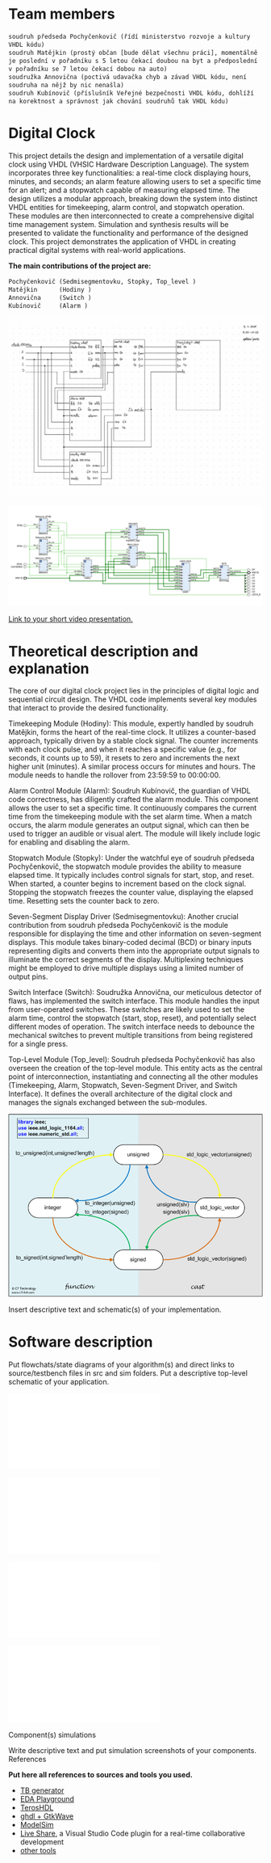 # Team members

    soudruh předseda Pochyčenkovič (řídí ministerstvo rozvoje a kultury VHDL kódu)
    soudruh Matějkin (prostý občan [bude dělat všechnu práci], momentálně je poslední v pořadníku s 5 letou čekací doubou na byt a předposlední v pořadníku se 7 letou čekací dobou na auto)
    soudružka Annovična (poctivá udavačka chyb a závad VHDL kódu, není soudruha na nějž by nic nenašla)
    soudruh Kubínovič (příslušník Veřejné bezpečnosti VHDL kódu, dohlíží na korektnost a správnost jak chování soudruhů tak VHDL kódu)

# Digital Clock

This project details the design and implementation of a versatile digital clock using VHDL (VHSIC Hardware Description Language). The system incorporates three key functionalities: a real-time clock displaying hours, minutes, and seconds; an alarm feature allowing users to set a specific time for an alert; and a stopwatch capable of measuring elapsed time. The design utilizes a modular approach, breaking down the system into distinct VHDL entities for timekeeping, alarm control, and stopwatch operation. These modules are then interconnected to create a comprehensive digital time management system. Simulation and synthesis results will be presented to validate the functionality and performance of the designed clock. This project demonstrates the application of VHDL in creating practical digital systems with real-world applications.

**The main contributions of the project are:**

    Pochyčenkovič (Sedmisegmentovku, Stopky, Top_level )
    Matějkin      (Hodiny )
    Annovična     (Switch )
    Kubínovič     (Alarm )
    
![Schema](images/schema.jpg)
                    
![Photo of your application with labels of individual parts.](images/app.png)

[Link to your short video presentation.](https://drive.google.com/file/d/1JJ692UHHd7oOWDBoQ0ek7HKJ6iFH9hNW/view?usp=drivesdk)

# Theoretical description and explanation

The core of our digital clock project lies in the principles of digital logic and sequential circuit design. The VHDL code implements several key modules that interact to provide the desired functionality.

Timekeeping Module (Hodiny): This module, expertly handled by soudruh Matějkin, forms the heart of the real-time clock. It utilizes a counter-based approach, typically driven by a stable clock signal. The counter increments with each clock pulse, and when it reaches a specific value (e.g., for seconds, it counts up to 59), it resets to zero and increments the next higher unit (minutes). A similar process occurs for minutes and hours. The module needs to handle the rollover from 23:59:59 to 00:00:00.

Alarm Control Module (Alarm): Soudruh Kubínovič, the guardian of VHDL code correctness, has diligently crafted the alarm module. This component allows the user to set a specific time. It continuously compares the current time from the timekeeping module with the set alarm time. When a match occurs, the alarm module generates an output signal, which can then be used to trigger an audible or visual alert. The module will likely include logic for enabling and disabling the alarm.

Stopwatch Module (Stopky): Under the watchful eye of soudruh předseda Pochyčenkovič, the stopwatch module provides the ability to measure elapsed time. It typically includes control signals for start, stop, and reset. When started, a counter begins to increment based on the clock signal. Stopping the stopwatch freezes the counter value, displaying the elapsed time. Resetting sets the counter back to zero.

Seven-Segment Display Driver (Sedmisegmentovku): Another crucial contribution from soudruh předseda Pochyčenkovič is the module responsible for displaying the time and other information on seven-segment displays. This module takes binary-coded decimal (BCD) or binary inputs representing digits and converts them into the appropriate output signals to illuminate the correct segments of the display. Multiplexing techniques might be employed to drive multiple displays using a limited number of output pins.

Switch Interface (Switch): Soudružka Annovična, our meticulous detector of flaws, has implemented the switch interface. This module handles the input from user-operated switches. These switches are likely used to set the alarm time, control the stopwatch (start, stop, reset), and potentially select different modes of operation. The switch interface needs to debounce the mechanical switches to prevent multiple transitions from being registered for a single press.

Top-Level Module (Top_level): Soudruh předseda Pochyčenkovič has also overseen the creation of the top-level module. This entity acts as the central point of interconnection, instantiating and connecting all the other modules (Timekeeping, Alarm, Stopwatch, Seven-Segment Driver, and Switch Interface). It defines the overall architecture of the digital clock and manages the signals exchanged between the sub-modules.

![Conv_diagram](images/Types_Conversion_Diagram.png)


Insert descriptive text and schematic(s) of your implementation.





# Software description

Put flowchats/state diagrams of your algorithm(s) and direct links to source/testbench files in src and sim folders. Put a descriptive top-level schematic of your application.

![Stopwatch](sim/Stopky/README.MD)

![Switch](sim/Switch/README.MD)

![B27S](sim/BinTo7Seg/README.MD)

![Top_level](sim/Top_level/README.MD)


Component(s) simulations

Write descriptive text and put simulation screenshots of your components.
References

**Put here all references to sources and tools you used.**
   * [TB generator](https://vhdl.lapinoo.net/)
   * [EDA Playground](https://www.edaplayground.com/)
   * [TerosHDL](https://github.com/tomas-fryza/vhdl-course/wiki/How-to-install-TerosHDL-on-Windows-and-Linux)
   * [ghdl + GtkWave](https://github.com/tomas-fryza/vhdl-course/wiki/How-to-install-ghdl-on-Windows-and-Linux)
   * [ModelSim](https://www.intel.com/content/www/us/en/software-kit/750666/modelsim-intel-fpgas-standard-edition-software-version-20-1-1.html)
   * [Live Share](https://code.visualstudio.com/learn/collaboration/live-share), a Visual Studio Code plugin for a real-time collaborative development
   * [other tools](https://github.com/tomas-fryza/vhdl-course/wiki)

